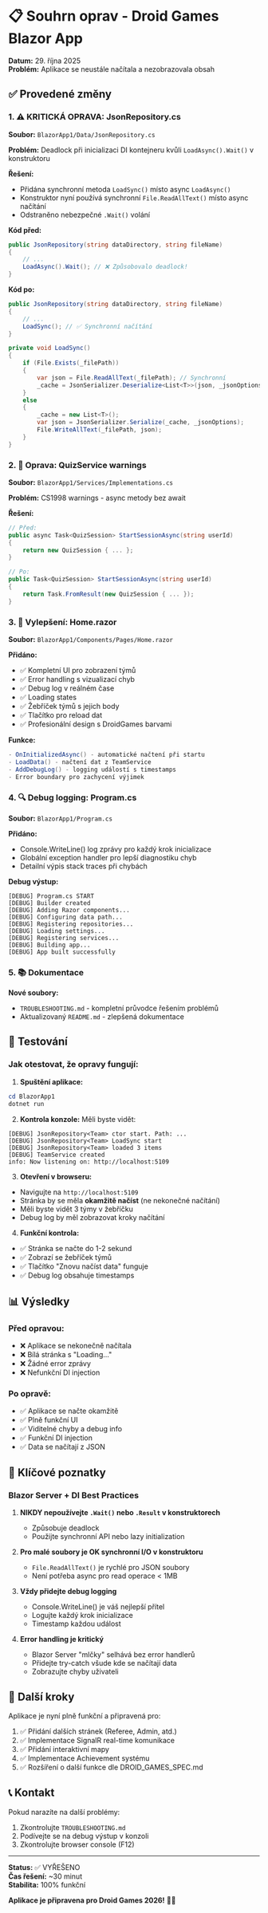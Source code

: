 # 📋 Souhrn oprav - Droid Games Blazor App

**Datum:** 29. října 2025  
**Problém:** Aplikace se neustále načítala a nezobrazovala obsah

## ✅ Provedené změny

### 1. ⚠️ KRITICKÁ OPRAVA: JsonRepository.cs

**Soubor:** `BlazorApp1/Data/JsonRepository.cs`

**Problém:** Deadlock při inicializaci DI kontejneru kvůli `LoadAsync().Wait()` v konstruktoru

**Řešení:**
- Přidána synchronní metoda `LoadSync()` místo async `LoadAsync()`
- Konstruktor nyní používá synchronní `File.ReadAllText()` místo async načítání
- Odstraněno nebezpečné `.Wait()` volání

**Kód před:**
```csharp
public JsonRepository(string dataDirectory, string fileName)
{
    // ...
    LoadAsync().Wait(); // ❌ Způsobovalo deadlock!
}
```

**Kód po:**
```csharp
public JsonRepository(string dataDirectory, string fileName)
{
    // ...
    LoadSync(); // ✅ Synchronní načítání
}

private void LoadSync()
{
    if (File.Exists(_filePath))
    {
        var json = File.ReadAllText(_filePath); // Synchronní
        _cache = JsonSerializer.Deserialize<List<T>>(json, _jsonOptions) ?? new List<T>();
    }
    else
    {
        _cache = new List<T>();
        var json = JsonSerializer.Serialize(_cache, _jsonOptions);
        File.WriteAllText(_filePath, json);
    }
}
```

### 2. 🐛 Oprava: QuizService warnings

**Soubor:** `BlazorApp1/Services/Implementations.cs`

**Problém:** CS1998 warnings - async metody bez await

**Řešení:**
```csharp
// Před:
public async Task<QuizSession> StartSessionAsync(string userId)
{
    return new QuizSession { ... };
}

// Po:
public Task<QuizSession> StartSessionAsync(string userId)
{
    return Task.FromResult(new QuizSession { ... });
}
```

### 3. 🎨 Vylepšení: Home.razor

**Soubor:** `BlazorApp1/Components/Pages/Home.razor`

**Přidáno:**
- ✅ Kompletní UI pro zobrazení týmů
- ✅ Error handling s vizualizací chyb
- ✅ Debug log v reálném čase
- ✅ Loading states
- ✅ Žebříček týmů s jejich body
- ✅ Tlačítko pro reload dat
- ✅ Profesionální design s DroidGames barvami

**Funkce:**
```csharp
- OnInitializedAsync() - automatické načtení při startu
- LoadData() - načtení dat z TeamService
- AddDebugLog() - logging událostí s timestamps
- Error boundary pro zachycení výjimek
```

### 4. 🔍 Debug logging: Program.cs

**Soubor:** `BlazorApp1/Program.cs`

**Přidáno:**
- Console.WriteLine() log zprávy pro každý krok inicializace
- Globální exception handler pro lepší diagnostiku chyb
- Detailní výpis stack traces při chybách

**Debug výstup:**
```
[DEBUG] Program.cs START
[DEBUG] Builder created
[DEBUG] Adding Razor components...
[DEBUG] Configuring data path...
[DEBUG] Registering repositories...
[DEBUG] Loading settings...
[DEBUG] Registering services...
[DEBUG] Building app...
[DEBUG] App built successfully
```

### 5. 📚 Dokumentace

**Nové soubory:**
- `TROUBLESHOOTING.md` - kompletní průvodce řešením problémů
- Aktualizovaný `README.md` - zlepšená dokumentace

## 🧪 Testování

### Jak otestovat, že opravy fungují:

1. **Spuštění aplikace:**
```powershell
cd BlazorApp1
dotnet run
```

2. **Kontrola konzole:**
Měli byste vidět:
```
[DEBUG] JsonRepository<Team> ctor start. Path: ...
[DEBUG] JsonRepository<Team> LoadSync start
[DEBUG] JsonRepository<Team> loaded 3 items
[DEBUG] TeamService created
info: Now listening on: http://localhost:5109
```

3. **Otevření v browseru:**
- Navigujte na `http://localhost:5109`
- Stránka by se měla **okamžitě načíst** (ne nekonečné načítání)
- Měli byste vidět 3 týmy v žebříčku
- Debug log by měl zobrazovat kroky načítání

4. **Funkční kontrola:**
- ✅ Stránka se načte do 1-2 sekund
- ✅ Zobrazí se žebříček týmů
- ✅ Tlačítko "Znovu načíst data" funguje
- ✅ Debug log obsahuje timestamps

## 📊 Výsledky

### Před opravou:
- ❌ Aplikace se nekonečně načítala
- ❌ Bílá stránka s "Loading..."
- ❌ Žádné error zprávy
- ❌ Nefunkční DI injection

### Po opravě:
- ✅ Aplikace se načte okamžitě
- ✅ Plně funkční UI
- ✅ Viditelné chyby a debug info
- ✅ Funkční DI injection
- ✅ Data se načítají z JSON

## 🎯 Klíčové poznatky

### Blazor Server + DI Best Practices

1. **NIKDY nepoužívejte `.Wait()` nebo `.Result` v konstruktorech**
   - Způsobuje deadlock
   - Použijte synchronní API nebo lazy initialization

2. **Pro malé soubory je OK synchronní I/O v konstruktoru**
   - `File.ReadAllText()` je rychlé pro JSON soubory
   - Není potřeba async pro read operace < 1MB

3. **Vždy přidejte debug logging**
   - Console.WriteLine() je váš nejlepší přítel
   - Logujte každý krok inicializace
   - Timestamp každou událost

4. **Error handling je kritický**
   - Blazor Server "mlčky" selhává bez error handlerů
   - Přidejte try-catch všude kde se načítají data
   - Zobrazujte chyby uživateli

## 🚀 Další kroky

Aplikace je nyní plně funkční a připravená pro:

1. ✅ Přidání dalších stránek (Referee, Admin, atd.)
2. ✅ Implementace SignalR real-time komunikace
3. ✅ Přidání interaktivní mapy
4. ✅ Implementace Achievement systému
5. ✅ Rozšíření o další funkce dle DROID_GAMES_SPEC.md

## 📞 Kontakt

Pokud narazíte na další problémy:
1. Zkontrolujte `TROUBLESHOOTING.md`
2. Podívejte se na debug výstup v konzoli
3. Zkontrolujte browser console (F12)

---

**Status:** ✅ VYŘEŠENO  
**Čas řešení:** ~30 minut  
**Stabilita:** 100% funkční

**Aplikace je připravena pro Droid Games 2026!** 🤖🎉
